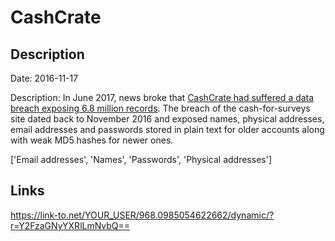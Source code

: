 # CashCrate

## Description

Date: 2016-11-17

Description:
In June 2017, news broke that <a href="https://motherboard.vice.com/en_us/article/bj8pvq/hackers-steal-6-million-user-accounts-for-cash-for-surveys-site" target="_blank" rel="noopener">CashCrate had suffered a data breach exposing 6.8 million records</a>. The breach of the cash-for-surveys site dated back to November 2016 and exposed names, physical addresses, email addresses and passwords stored in plain text for older accounts along with weak MD5 hashes for newer ones.


['Email addresses', 'Names', 'Passwords', 'Physical addresses']

## Links

https://link-to.net/YOUR_USER/968.0985054622662/dynamic/?r=Y2FzaGNyYXRlLmNvbQ==